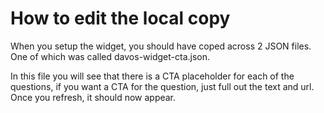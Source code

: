 # How to edit the local copy

When you setup the widget, you should have coped across 2 JSON files.  One of which was called davos-widget-cta.json.

In this file you will see that there is a CTA placeholder for each of the questions, if you want a CTA for the question, just full out the text and url. Once you refresh, it should now appear.
